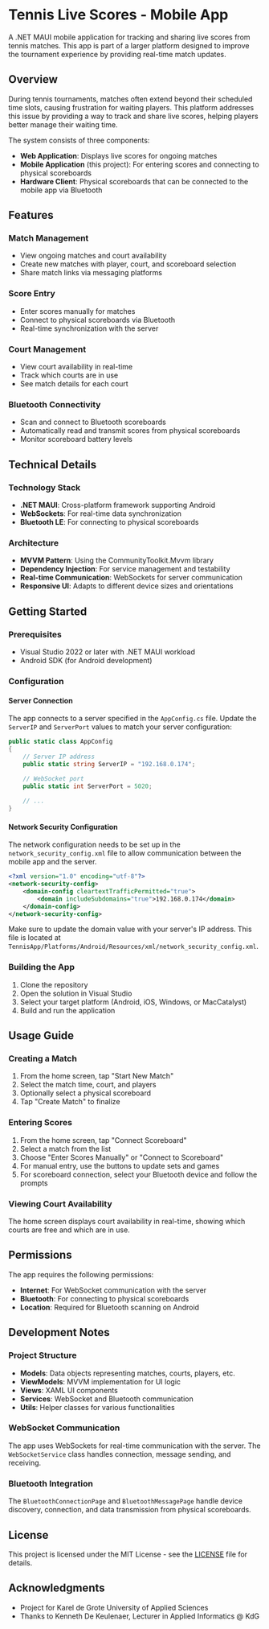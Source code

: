 # Tennis Live Scores - Mobile App

A .NET MAUI mobile application for tracking and sharing live scores from tennis matches. This app is part of a larger platform designed to improve the tournament experience by providing real-time match updates.

## Overview

During tennis tournaments, matches often extend beyond their scheduled time slots, causing frustration for waiting players. This platform addresses this issue by providing a way to track and share live scores, helping players better manage their waiting time.

The system consists of three components:

- **Web Application**: Displays live scores for ongoing matches
- **Mobile Application** (this project): For entering scores and connecting to physical scoreboards
- **Hardware Client**: Physical scoreboards that can be connected to the mobile app via Bluetooth

## Features

### Match Management

- View ongoing matches and court availability
- Create new matches with player, court, and scoreboard selection
- Share match links via messaging platforms

### Score Entry

- Enter scores manually for matches
- Connect to physical scoreboards via Bluetooth
- Real-time synchronization with the server

### Court Management

- View court availability in real-time
- Track which courts are in use
- See match details for each court

### Bluetooth Connectivity

- Scan and connect to Bluetooth scoreboards
- Automatically read and transmit scores from physical scoreboards
- Monitor scoreboard battery levels

## Technical Details

### Technology Stack

- **.NET MAUI**: Cross-platform framework supporting Android
- **WebSockets**: For real-time data synchronization
- **Bluetooth LE**: For connecting to physical scoreboards

### Architecture

- **MVVM Pattern**: Using the CommunityToolkit.Mvvm library
- **Dependency Injection**: For service management and testability
- **Real-time Communication**: WebSockets for server communication
- **Responsive UI**: Adapts to different device sizes and orientations

## Getting Started

### Prerequisites

- Visual Studio 2022 or later with .NET MAUI workload
- Android SDK (for Android development)

### Configuration

#### Server Connection

The app connects to a server specified in the `AppConfig.cs` file. Update the `ServerIP` and `ServerPort` values to match your server configuration:

```csharp
public static class AppConfig
{
    // Server IP address
    public static string ServerIP = "192.168.0.174";

    // WebSocket port
    public static int ServerPort = 5020;
    
    // ...
}
```

#### Network Security Configuration

The network configuration needs to be set up in the `network_security_config.xml` file to allow communication between the mobile app and the server.

```xml
<?xml version="1.0" encoding="utf-8"?>
<network-security-config>
    <domain-config cleartextTrafficPermitted="true">
        <domain includeSubdomains="true">192.168.0.174</domain>
    </domain-config>
</network-security-config>
```

Make sure to update the domain value with your server's IP address. This file is located at `TennisApp/Platforms/Android/Resources/xml/network_security_config.xml`.

### Building the App

1. Clone the repository
2. Open the solution in Visual Studio
3. Select your target platform (Android, iOS, Windows, or MacCatalyst)
4. Build and run the application

## Usage Guide

### Creating a Match

1. From the home screen, tap "Start New Match"
2. Select the match time, court, and players
3. Optionally select a physical scoreboard
4. Tap "Create Match" to finalize

### Entering Scores

1. From the home screen, tap "Connect Scoreboard"
2. Select a match from the list
3. Choose "Enter Scores Manually" or "Connect to Scoreboard"
4. For manual entry, use the buttons to update sets and games
5. For scoreboard connection, select your Bluetooth device and follow the prompts

### Viewing Court Availability

The home screen displays court availability in real-time, showing which courts are free and which are in use.

## Permissions

The app requires the following permissions:

- **Internet**: For WebSocket communication with the server
- **Bluetooth**: For connecting to physical scoreboards
- **Location**: Required for Bluetooth scanning on Android

## Development Notes

### Project Structure

- **Models**: Data objects representing matches, courts, players, etc.
- **ViewModels**: MVVM implementation for UI logic
- **Views**: XAML UI components
- **Services**: WebSocket and Bluetooth communication
- **Utils**: Helper classes for various functionalities

### WebSocket Communication

The app uses WebSockets for real-time communication with the server. The `WebSocketService` class handles connection, message sending, and receiving.

### Bluetooth Integration

The `BluetoothConnectionPage` and `BluetoothMessagePage` handle device discovery, connection, and data transmission from physical scoreboards.

## License

This project is licensed under the MIT License - see the [LICENSE](LICENSE) file for details.

## Acknowledgments

- Project for Karel de Grote University of Applied Sciences
- Thanks to Kenneth De Keulenaer, Lecturer in Applied Informatics @ KdG

